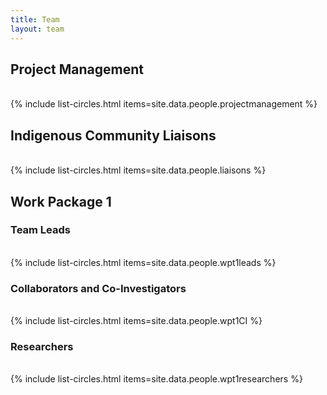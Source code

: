 ```yaml
---
title: Team
layout: team
---
```



<html>
  <body>
<h2 class="center">Project Management</h2>
    <br>
{% include list-circles.html items=site.data.people.projectmanagement %}
    <br>

<h2 class="center">Indigenous Community Liaisons</h2>
    <br>
{% include list-circles.html items=site.data.people.liaisons %}
    <br>

<h2 class="center">Work Package 1</h2>
    <h3 class="center">Team Leads</h3>
    <br>
{% include list-circles.html items=site.data.people.wpt1leads %}
    <br>
    <h3 class="center">Collaborators and Co-Investigators</h3>
    <br>
{% include list-circles.html items=site.data.people.wpt1CI %}
    <br>
    <h3 class="center">Researchers</h3>
    <br>
{% include list-circles.html items=site.data.people.wpt1researchers %}
    <br>
  </body>
</html>

